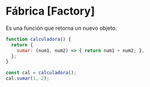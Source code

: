 # Fábrica [Factory]
Es una función que retorna un nuevo objeto.

```javascript
function calculadora() {
  return {
    sumar: (num1, num2) => { return num1 + num2; },
  };
}

const cal = calculadora();
cal.sumar(1, 2);
```